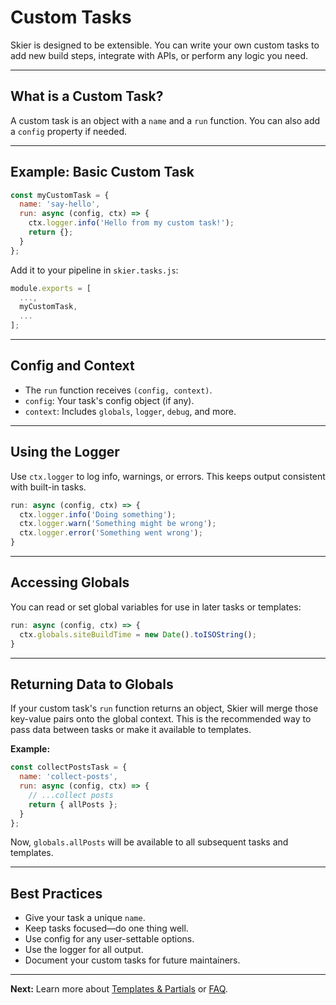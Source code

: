 # Custom Tasks

Skier is designed to be extensible. You can write your own custom tasks to add new build steps, integrate with APIs, or perform any logic you need.

---

## What is a Custom Task?

A custom task is an object with a `name` and a `run` function. You can also add a `config` property if needed.

---

## Example: Basic Custom Task

```js
const myCustomTask = {
  name: 'say-hello',
  run: async (config, ctx) => {
    ctx.logger.info('Hello from my custom task!');
    return {};
  }
};
```

Add it to your pipeline in `skier.tasks.js`:

```js
module.exports = [
  ...,
  myCustomTask,
  ...
];
```

---

## Config and Context

- The `run` function receives `(config, context)`.
- `config`: Your task's config object (if any).
- `context`: Includes `globals`, `logger`, `debug`, and more.

---

## Using the Logger

Use `ctx.logger` to log info, warnings, or errors. This keeps output consistent with built-in tasks.

```js
run: async (config, ctx) => {
  ctx.logger.info('Doing something');
  ctx.logger.warn('Something might be wrong');
  ctx.logger.error('Something went wrong');
}
```

---

## Accessing Globals

You can read or set global variables for use in later tasks or templates:

```js
run: async (config, ctx) => {
  ctx.globals.siteBuildTime = new Date().toISOString();
}
```

---

## Returning Data to Globals

If your custom task's `run` function returns an object, Skier will merge those key-value pairs onto the global context. This is the recommended way to pass data between tasks or make it available to templates.

**Example:**
```js
const collectPostsTask = {
  name: 'collect-posts',
  run: async (config, ctx) => {
    // ...collect posts
    return { allPosts };
  }
};
```

Now, `globals.allPosts` will be available to all subsequent tasks and templates.

---

## Best Practices
- Give your task a unique `name`.
- Keep tasks focused—do one thing well.
- Use config for any user-settable options.
- Use the logger for all output.
- Document your custom tasks for future maintainers.

---

**Next:** Learn more about [Templates & Partials](./templates-partials.md) or [FAQ](./faq.md).
